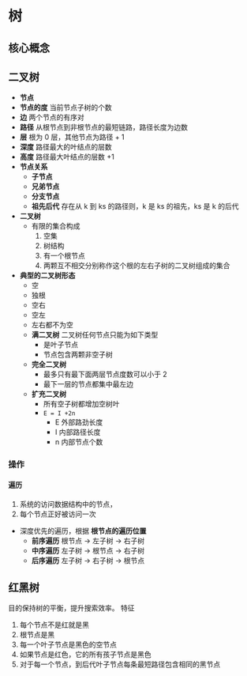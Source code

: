 # 树

## 核心概念

## 二叉树
* **节点**
* **节点的度** 当前节点子树的个数
* **边** 两个节点的有序对
* **路径** 从根节点到非根节点的最短链路，路径长度为边数
* **层** 根为 0 层，其他节点为路径 + 1
* **深度** 路径最大的叶结点的层数
* **高度** 路径最大叶结点的层数 +1
* **节点关系**
  * **子节点** 
  * **兄弟节点**
  * **分支节点**
  * **祖先后代** 存在从 k 到 ks 的路径则，k 是 ks 的祖先，ks 是 k 的后代
* **二叉树**
  * 有限的集合构成
    1. 空集
    2. 树结构
      1. 有一个根节点
      2. 两颗互不相交分别称作这个根的左右子树的二叉树组成的集合
* **典型的二叉树形态**
  * 空
  * 独根
  * 空右
  * 空左
  * 左右都不为空
  * **满二叉树** 二叉树任何节点只能为如下类型
    * 是叶子节点
    * 节点包含两颗非空子树
  * **完全二叉树** 
    * 最多只有最下面两层节点度数可以小于 2
    * 最下一层的节点都集中最左边
  * **扩充二叉树** 
    * 所有空子树都增加空树叶
    * `E = I +2n` 
      * E 外部路劲长度 
      * I 内部路径长度
      * n 内部节点个数

### 操作
#### 遍历
1. 系统的访问数据结构中的节点，
2. 每个节点正好被访问一次
  
* 深度优先的遍历，根据 **根节点的遍历位置**
  * **前序遍历** 根节点 -> 左子树 -> 右子树
  * **中序遍历** 左子树 -> 根节点 -> 右子树
  * **后序遍历** 左子树 -> 右子树 -> 根节点



## 红黑树
目的保持树的平衡，提升搜索效率。
特征
1. 每个节点不是红就是黑
2. 根节点是黑
3. 每一个叶子节点是黑色的空节点
4. 如果节点是红色，它的所有孩子节点是黑色
5. 对于每一个节点，到后代叶子节点每条最短路径包含相同的黑节点